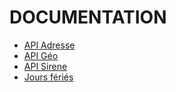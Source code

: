 DOCUMENTATION
=============

- [API Adresse](api-adresse.md)
- [API Géo](api-geo.md)
- [API Sirene](api-entreprise.md)
- [Jours fériés](api-calendrier.md)